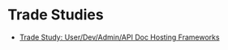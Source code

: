 # Trade Studies


* [Trade Study: User/Dev/Admin/API Doc Hosting Frameworks](trade-study-hostingdocs-user.md)